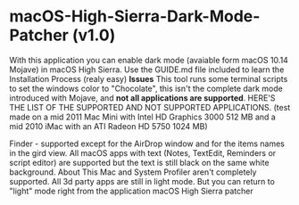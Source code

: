 # macOS-High-Sierra-Dark-Mode-Patcher (v1.0)
With this application you can enable dark mode (avaiable form macOS 10.14 Mojave) in macOS High Sierra.
Use the GUIDE.md file included to learn the Installation Process (realy easy)
**Issues**
This tool runs some terminal scripts to set the windows color to "Chocolate", this isn't the complete dark mode introduced with Mojave,
and **not all applications are supported**.
HERE'S THE LIST OF THE SUPPORTED AND NOT SUPPORTED APPLICATIONS. (test made on a mid 2011 Mac Mini with Intel HD Graphics 3000 512 MB and a mid 2010 iMac with an ATI Radeon HD 5750 1024 MB)

Finder - supported except for the AirDrop window and for the items names in the gird view.
All macOS apps with text (Notes, TextEdit, Reminders or script editor) are supported but the text is still black on the same white background.
About This Mac and System Profiler aren't completely supported.
All 3d party apps are still in light mode.
But you can return to "light" mode right from the application macOS High Sierra patcher

